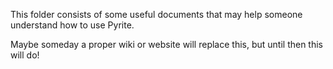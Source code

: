 This folder consists of some useful documents that may help someone understand how to use Pyrite.

Maybe someday a proper wiki or website will replace this, but until then this will do!
